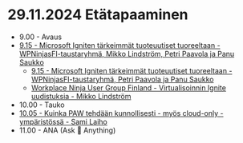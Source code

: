 # 29.11.2024 Etätapaaminen
* 9.00 - Avaus
* [9.15 - Microsoft Igniten tärkeimmät tuoteuutiset tuoreeltaan - WPNinjasFI-taustaryhmä, Mikko Lindström, Petri Paavola ja Panu Saukko](20241129%20-%20Workplace%20Ninja%20User%20Group%20Finland%20-%20Intro%20ja%20Ignite-uutiset%20-%20WPNinjasFI-tiimi,%20Mikko%20Lindström,%20Petri%20Paavola%20ja%20Panu%20Saukko.pdf)
  * [9.15 - Microsoft Igniten tärkeimmät tuoteuutiset tuoreeltaan - WPNinjasFI-taustaryhmä, Petri Paavola ja Panu Saukko](20241129%20-%20Workplace%20Ninja%20User%20Group%20Finland%20-%20Intro%20ja%20Ignite-uutiset%20-%20WPNinjasFI-tiimi,%20Mikko%20Lindström,%20Petri%20Paavola%20ja%20Panu%20Saukko.pdf)
  * [Workplace Ninja User Group Finland - Virtualisoinnin Ignite uudistuksia - Mikko Lindström](20241129%20-%20Workplace%20Ninja%20User%20Group%20Finland%20-%20Virtualisoinnin%20Ignite%20uudistuksia%20-%20Mikko%20Lindström.pdf)
* 10.00 - Tauko
* [10.05 - Kuinka PAW tehdään kunnollisesti - myös cloud-only -ympäristössä - Sami Laiho](20241129%20-%20Kuinka%20PAW%20tehdään%20kunnollisesti%20-%20myös%20cloud-only%20-ympäristössä%20-%20Sami%20Laiho.pdf)
* 11.00 - ANA (Ask 🥷 Anything)
